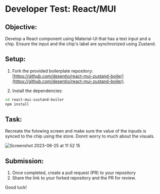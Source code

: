 # Developer Test: React/MUI

## Objective:

Develop a React component using Material-UI that has a text input and a chip. Ensure the input and the chip's label are synchronized using Zustand.


## Setup:

1. Fork the provided boilerplate repository: [https://github.com/desentio/react-mui-zustand-boiler](https://github.com/desentio/react-mui-zustand-boiler).

2. Install the dependencies:

```bash
cd react-mui-zustand-boiler
npm install
```

## Task:

Recreate the folowing screen and make sure the value of the inpuds is synced to the chip using the store. Donnt worry to much about the visuals. 

![Screenshot 2023-08-25 at 11 52 15](https://github.com/desentio/react-mui-zustand-boiler/assets/22271360/2a1b7818-fb5d-4e81-81b9-16ce05545a8e)


## Submission:

1. Once completed, create a pull request (PR) to your repository
2. Share the link to your forked repository and the PR for review.

Good luck!
